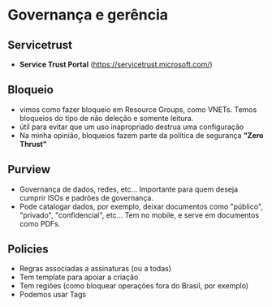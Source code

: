 # Governança e gerência

## Servicetrust
- **Service Trust Portal** (https://servicetrust.microsoft.com/)

## Bloqueio
- vimos como fazer bloqueio em Resource Groups, como VNETs. Temos bloqueios do tipo de não deleção e somente leitura.
- útil para evitar que um uso inapropriado destrua uma configuração
- Na minha opinião, bloqueios fazem parte da política de segurança **"Zero Thrust"**

## Purview
- Governança de dados, redes, etc... Importante para quem deseja cumprir ISOs e padrões de governança.
- Pode catalogar dados, por exemplo, deixar documentos como "público", "privado", "confidencial", etc... Tem no mobile, e serve em documentos como PDFs.

## Policies
- Regras associadas a assinaturas (ou a todas)
- Tem template para apoiar a criação
- Tem regiões (como bloquear operações fora do Brasil, por exemplo)
- Podemos usar Tags